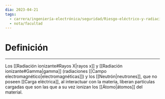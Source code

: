 ```yaml
---
dia: 2023-04-21
tags:
  - carrera/ingeniería-electrónica/seguridad/Riesgo-eléctrico-y-radiación
  - nota/facultad
---
```

# Definición
---
Los [[Radiación ionizante#Rayos X|rayos x]] y [[Radiación ionizante#Gamma|gamma]] (radiaciones [[Campo electromagnético|electromagnéticas]]) y los [[Neutrón|neutrones]], que no poseen [[Carga eléctrica]], al interactuar con la materia, liberan partículas cargadas que son las que a su vez ionizan los [[Átomo|átomos]] del material.